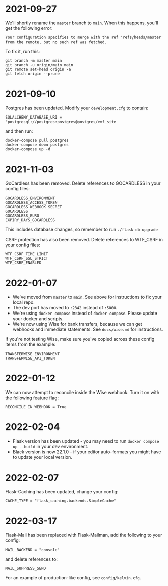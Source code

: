 2021-09-27
==========

We'll shortly rename the `master` branch to `main`. When this happens, you'll get the following error:

```
Your configuration specifies to merge with the ref 'refs/heads/master' from the remote, but no such ref was fetched.
```

To fix it, run this:

```
git branch -m master main
git branch -u origin/main main
git remote set-head origin -a
git fetch origin --prune
```

2021-09-10
==========

Postgres has been updated. Modify your `development.cfg` to contain:

```
SQLALCHEMY_DATABASE_URI = "postgresql://postgres:postgres@postgres/emf_site
```

and then run:

```
docker-compose pull postgres
docker-compose down postgres
docker-compose up -d
```

2021-11-03
==========

GoCardless has been removed. Delete references to GOCARDLESS in your config files:

```
GOCARDLESS_ENVIRONMENT
GOCARDLESS_ACCESS_TOKEN
GOCARDLESS_WEBHOOK_SECRET
GOCARDLESS
GOCARDLESS_EURO
EXPIRY_DAYS_GOCARDLESS
```

This includes database changes, so remember to run `./flask db upgrade`

CSRF protection has also been removed. Delete references to WTF_CSRF in your config files:

```
WTF_CSRF_TIME_LIMIT
WTF_CSRF_SSL_STRICT
WTF_CSRF_ENABLED
```

2022-01-07
==========

- We've moved from `master` to `main`. See above for instructions to fix your local repo.
- The dev port has moved to `:2342` instead of `:5000`.
- We're using `docker compose` instead of `docker-compose`. Please update your docker and scripts.
- We're now using Wise for bank transfers, because we can get webhooks and immediate statements. See `docs/wise.md` for instructions.

If you're not testing Wise, make sure you've copied across these config items from the example:

```
TRANSFERWISE_ENVIRONMENT
TRANSFERWISE_API_TOKEN
```

2022-01-12
==========

We can now attempt to reconcile inside the Wise webhook. Turn it on with the following feature flag:

```
RECONCILE_IN_WEBHOOK = True
```

2022-02-04
==========

* Flask version has been updated - you may need to run `docker compose up --build` in your dev environment.
* Black version is now 22.1.0 - if your editor auto-formats you might have to update your local version.

2022-02-07
==========

Flask-Caching has been updated, change your config:

```
CACHE_TYPE = "flask_caching.backends.SimpleCache"
```

2022-03-17
==========

Flask-Mail has been replaced with Flask-Mailman, add the following to your config:

```
MAIL_BACKEND = "console"
```

and delete references to:

```
MAIL_SUPPRESS_SEND
```

For an example of production-like config, see `config/kelvin.cfg`.

